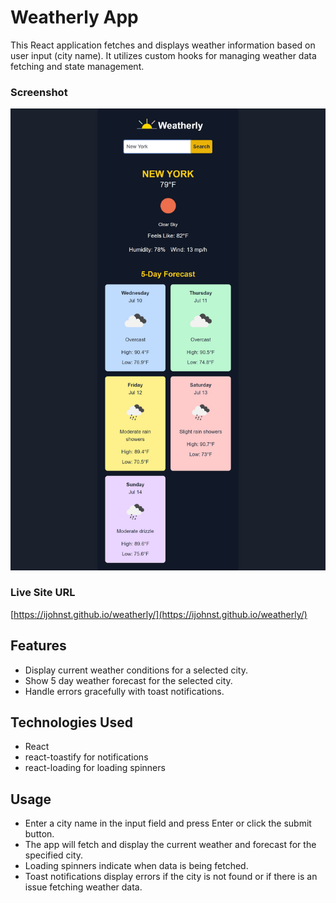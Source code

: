 # Weatherly App

This React application fetches and displays weather information based on user input (city name). It utilizes custom hooks for managing weather data fetching and state management.

### Screenshot

![](./screenshot.png)

### Live Site URL
[https://ijohnst.github.io/weatherly/](https://ijohnst.github.io/weatherly/)

## Features

- Display current weather conditions for a selected city.
- Show 5 day weather forecast for the selected city.
- Handle errors gracefully with toast notifications.

## Technologies Used

- React
- react-toastify for notifications
- react-loading for loading spinners

## Usage

- Enter a city name in the input field and press Enter or click the submit button.
- The app will fetch and display the current weather and forecast for the specified city.
- Loading spinners indicate when data is being fetched.
- Toast notifications display errors if the city is not found or if there is an issue fetching weather data.

 